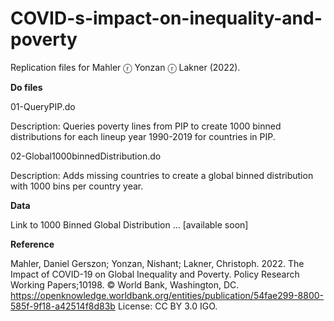# COVID-s-impact-on-inequality-and-poverty

Replication files for Mahler ⓡ Yonzan ⓡ Lakner (2022).


**Do files**

01-QueryPIP.do
    
Description: Queries poverty lines from PIP to create 1000 binned distributions for each lineup year 1990-2019 for countries in PIP.
  
02-Global1000binnedDistribution.do
    
Description: Adds missing countries to create a global binned distribution with 1000 bins per country year.
    
**Data**

Link to 1000 Binned Global Distribution ... [available soon]

**Reference**

Mahler, Daniel Gerszon; Yonzan, Nishant; Lakner, Christoph. 2022. The Impact of COVID-19 on Global Inequality and Poverty. Policy Research Working Papers;10198. © World Bank, Washington, DC. https://openknowledge.worldbank.org/entities/publication/54fae299-8800-585f-9f18-a42514f8d83b License: CC BY 3.0 IGO.
